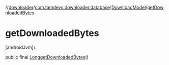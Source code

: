 //[downloader](../../../index.md)/[com.tamdevs.downloader.database](../index.md)/[DownloadModel](index.md)/[getDownloadedBytes](get-downloaded-bytes.md)

# getDownloadedBytes

[androidJvm]\

public final [Long](https://developer.android.com/reference/kotlin/java/lang/Long.html)[getDownloadedBytes](get-downloaded-bytes.md)()
